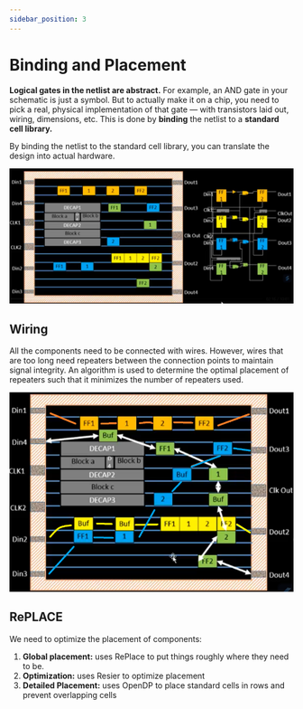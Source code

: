 ```yaml
---
sidebar_position: 3
---
```


# Binding and Placement

**Logical gates in the netlist are abstract.** For example, an AND gate in your schematic is just a symbol. But to actually make it on a chip, you need to pick a real, physical implementation of that gate — with transistors laid out, wiring, dimensions, etc. This is done by **binding** the netlist to a **standard cell library.**

By binding the netlist to the standard cell library, you can translate the design into actual hardware.

![Binding and placement example](./Binding-and-Placement-Images/binding-and-placement.png)

## Wiring

All the components need to be connected with wires. However, wires that are too long need repeaters between the connection points to maintain signal integrity. An algorithm is used to determine the optimal placement of repeaters such that it minimizes the number of repeaters used.

![Wiring](./Binding-and-Placement-Images/wiring.png)

## RePLACE

We need to optimize the placement of components:

1. **Global placement:** uses RePlace to put things roughly where they need to be.
2. **Optimization:** uses Resier to optimize placement
3. **Detailed Placement:** uses OpenDP to place standard cells in rows and prevent overlapping cells
